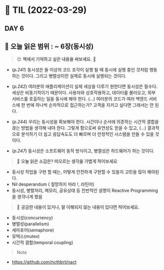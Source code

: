 # :pencil: TIL (2022-03-29)
## DAY 6
:book: 오늘 읽은 범위 : ~ 6장(동시성)
---
> :heart_eyes: **책에서 기억하고 싶은 내용을 써보세요.** :clap:
- (_p.241_) 동시성은 둘 이상의 코드 조각이 실행 될 때 동시에 실행 중인 것처럼 행동하는 것이다. 그리고 병렬성이란 실제로 동시에 실행되는 것이다.  


- (_p.242_) 여러분의 애플리케이션이 실제 세상을 다루기 원한다면 동시성은 필수다. 세상은 비동기적이기 때문이다.
사용자와 상호작용하고, 데이터를 불러오고, 외부 서비스를 호출하는 일을 동시에 해야 한다. (...)
여러분의 코드가 여러 백엔드 서비스에 한 번에 하나씩 순차적으로 접근하는가? 고객을 지키고 싶다면 그래서는 안 된다.  


- (_p.244_) 우리는 동시성을 확보해야 한다. 시간이나 순서에 의존하는 시간적 결합을 끊는 방법을 생각해 내야 한다.
그렇게 함으로써 유연성도 얻을 수 있고, (...) 결과적으로 분석하기 더 쉽고 응답속도도 더 빠르며 더 안정적인 시스템을 만들 수 있을 것이다.  


- (_p.247_) 동시성은 소프트웨어 동작 방식이고, 병렬성은 하드웨어가 하는 것이다.  

> :thinking: **오늘 읽은 소감은? 떠오르는 생각을 가볍게 적어보세요**

- 동시성 작업을 구현 할 때는, 어떻게 안전하게 구현할 수 있을지 고민을 많이 해야된다.
- Nil desperandum ( 절망하지 마라 !, 라틴어)
- 동시성, 병렬처리, 메모리, 공유상태 등 전반적인 설명이 Reactive Programming 을 생각나게 했음

> :mag_right: **궁금한 내용이 있거나, 잘 이해되지 않는 내용이 있다면 적어보세요.**
- 동시성(concurrency)
- 병렬성(parallelism)
- 세마포어(semaphore)
- 뮤텍스(mutex)
- 시간적 결합(temporal coupling)
> Note
- https://github.com/ncthbrt/nact
